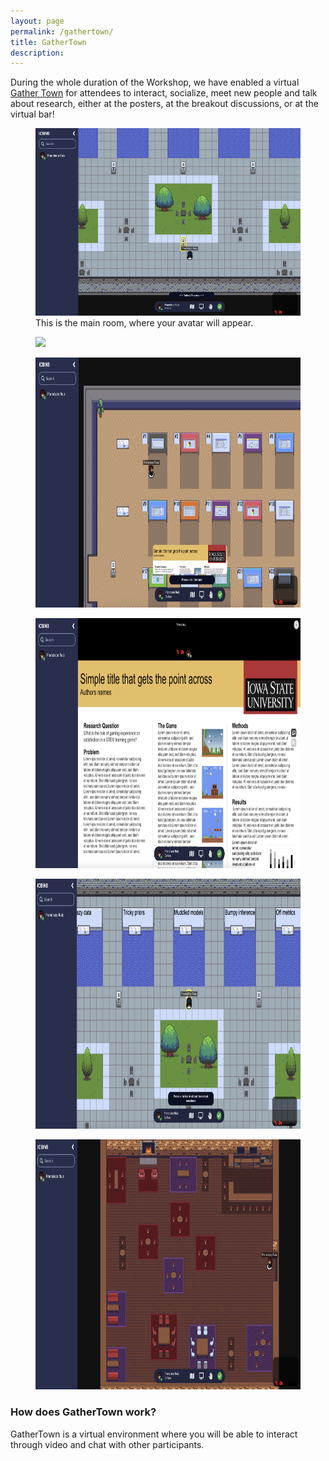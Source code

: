 ```yaml
---
layout: page
permalink: /gathertown/
title: GatherTown
description:
---
```


During the whole duration of the Workshop, we have enabled a virtual [Gather Town](
https://gather.town/app/5163xhrHdSWrUZsG/ICBINB) for attendees to interact, socialize, meet new people and talk about research, either at the posters, at the breakout discussions, or at the virtual bar!

<figure> <img src="../assets/img/gathertown/01_main_room.png" height="300" /> <figcaption>This is the main room, where your avatar will appear.</figcaption> </figure>
<div class="custom-images">
<figure> <img src="../assets/img/gathertown/02_poster_room.png" height="400" /> <figcaption></figcaption> </figure>
<figure> <img src="../assets/img/gathertown/03_poster_preview.png" height="400" /> <figcaption></figcaption> </figure>
<figure> <img src="../assets/img/gathertown/04_poster.png" height="400" /> <figcaption></figcaption> </figure>
</div>

<div class="custom-images">
<figure> <img src="../assets/img/gathertown/05_breakout.png" height="400" /> <figcaption></figcaption> </figure>
<figure> <img src="../assets/img/gathertown/06_bar.png" height="400" /> <figcaption></figcaption> </figure></div>

<!--<figure> <img src="../assets/img/gathertown/05_breakout.png" height="300" /> <figcaption>GatherTown environment for Breakouts</figcaption> </figure>-->

### How does GatherTown work?

GatherTown is a virtual environment where you will be able to interact through video and chat with other participants.
